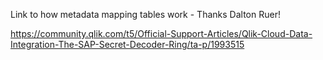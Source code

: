 Link to how metadata mapping tables work - Thanks Dalton Ruer!

https://community.qlik.com/t5/Official-Support-Articles/Qlik-Cloud-Data-Integration-The-SAP-Secret-Decoder-Ring/ta-p/1993515
